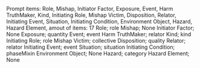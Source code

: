 Prompt items: 
Role, Mishap, Initiator Factor, Exposure, Event, Harm TruthMaker, Kind, Initiating Role, Mishap Victim, Disposition, Relator, Initiating Event, Situation, Initiating Condition, Environment Object, Hazard, Hazard Element, 
amout of items: 17
 Role; role
Mishap; None
Initiator Factor; None
Exposure; quantity
Event; event
Harm TruthMaker; relator
Kind; kind
Initiating Role; role
Mishap Victim; collective
Disposition; quality
Relator; relator
Initiating Event; event
Situation; situation
Initiating Condition; phaseMixin
Environment Object; None
Hazard; category
Hazard Element; None
